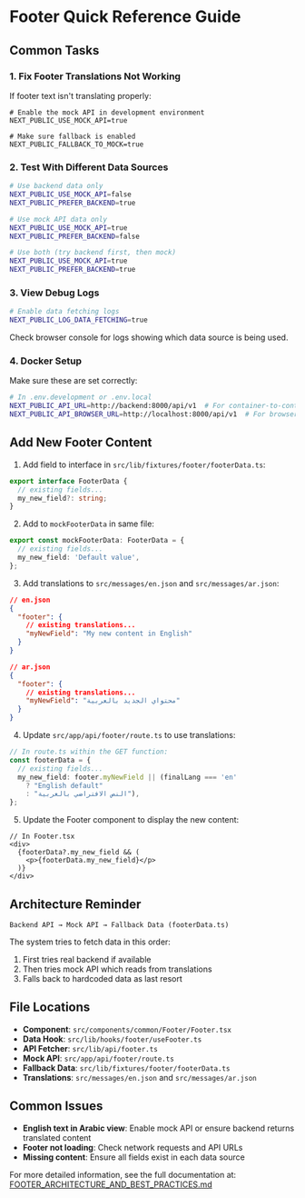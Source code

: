 # Footer Quick Reference Guide

## Common Tasks

### 1. Fix Footer Translations Not Working

If footer text isn't translating properly:

```
# Enable the mock API in development environment
NEXT_PUBLIC_USE_MOCK_API=true

# Make sure fallback is enabled
NEXT_PUBLIC_FALLBACK_TO_MOCK=true
```

### 2. Test With Different Data Sources

```bash
# Use backend data only
NEXT_PUBLIC_USE_MOCK_API=false
NEXT_PUBLIC_PREFER_BACKEND=true

# Use mock API data only
NEXT_PUBLIC_USE_MOCK_API=true
NEXT_PUBLIC_PREFER_BACKEND=false

# Use both (try backend first, then mock)
NEXT_PUBLIC_USE_MOCK_API=true
NEXT_PUBLIC_PREFER_BACKEND=true
```

### 3. View Debug Logs

```bash
# Enable data fetching logs
NEXT_PUBLIC_LOG_DATA_FETCHING=true
```

Check browser console for logs showing which data source is being used.

### 4. Docker Setup

Make sure these are set correctly:

```bash
# In .env.development or .env.local
NEXT_PUBLIC_API_URL=http://backend:8000/api/v1  # For container-to-container
NEXT_PUBLIC_API_BROWSER_URL=http://localhost:8000/api/v1  # For browser
```

## Add New Footer Content

1. Add field to interface in `src/lib/fixtures/footer/footerData.ts`:

```typescript
export interface FooterData {
  // existing fields...
  my_new_field?: string;
}
```

2. Add to `mockFooterData` in same file:

```typescript
export const mockFooterData: FooterData = {
  // existing fields...
  my_new_field: 'Default value',
};
```

3. Add translations to `src/messages/en.json` and `src/messages/ar.json`:

```json
// en.json
{
  "footer": {
    // existing translations...
    "myNewField": "My new content in English"
  }
}

// ar.json
{
  "footer": {
    // existing translations...
    "myNewField": "محتواي الجديد بالعربية"
  }
}
```

4. Update `src/app/api/footer/route.ts` to use translations:

```typescript
// In route.ts within the GET function:
const footerData = {
  // existing fields...
  my_new_field: footer.myNewField || (finalLang === 'en' 
    ? "English default" 
    : "النص الافتراضي بالعربية"),
};
```

5. Update the Footer component to display the new content:

```tsx
// In Footer.tsx
<div>
  {footerData?.my_new_field && (
    <p>{footerData.my_new_field}</p>
  )}
</div>
```

## Architecture Reminder

```
Backend API → Mock API → Fallback Data (footerData.ts)
```

The system tries to fetch data in this order:
1. First tries real backend if available
2. Then tries mock API which reads from translations
3. Falls back to hardcoded data as last resort

## File Locations

- **Component**: `src/components/common/Footer/Footer.tsx`
- **Data Hook**: `src/lib/hooks/footer/useFooter.ts`
- **API Fetcher**: `src/lib/api/footer.ts`
- **Mock API**: `src/app/api/footer/route.ts`
- **Fallback Data**: `src/lib/fixtures/footer/footerData.ts`
- **Translations**: `src/messages/en.json` and `src/messages/ar.json`

## Common Issues

- **English text in Arabic view**: Enable mock API or ensure backend returns translated content
- **Footer not loading**: Check network requests and API URLs
- **Missing content**: Ensure all fields exist in each data source

For more detailed information, see the full documentation at:
[FOOTER_ARCHITECTURE_AND_BEST_PRACTICES.md](/docs/FOOTER_ARCHITECTURE_AND_BEST_PRACTICES.md) 
